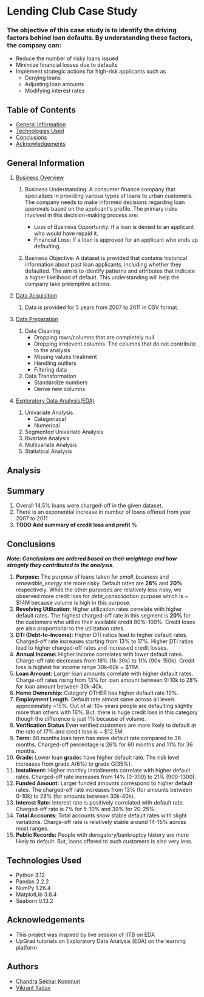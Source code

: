# Lending Club Case Study
### The objective of this case study is to identify the driving factors behind loan defaults. By understanding these factors, the company can:
- Reduce the number of risky loans issued
- Minimize financial losses due to defaults
- Implement strategic actions for high-risk applicants such as 
    - Denying loans
    - Adjusting loan amounts
    - Modifying interest rates

## Table of Contents
* [General Information](#general-information)
* [Technologies Used](#technologies-used)
* [Conclusions](#conclusions)
* [Acknowledgements](#acknowledgements)

<!-- You can include any other section that is pertinent to your problem -->

## General Information
1. [Business Overview](https://github.com/vikrant19y/LendingClubCaseStudy/blob/main/Lending_Club_CaseStudy.ipynb)
    1. Business Understanding: A consumer finance company that specializes in providing various types of loans to urban customers. The company needs to make informed decisions regarding loan approvals based on the applicant's profile. The primary risks involved in this decision-making process are:
        - Loss of Business Opportunity: If a loan is denied to an applicant who would have repaid it.
        - Financial Loss: If a loan is approved for an applicant who ends up defaulting.

    2. Business Objective: A dataset is provided that contains historical information about past loan applicants, including whether they defaulted. The aim is to identify patterns and attributes that indicate a higher likelihood of default. This understanding will help the company take preemptive actions.
  
2. [Data Acquisition](https://github.com/vikrant19y/LendingClubCaseStudy/blob/main/Lending_Club_CaseStudy.ipynb)
    1. Data is provided for 5 years from 2007 to 2011 in CSV format.
  
3. [Data Preparation](https://github.com/vikrant19y/LendingClubCaseStudy/blob/main/Lending_Club_CaseStudy.ipynb)
    1. Data Cleaning
        - Dropping rows/columns that are completely null
        - Dropping irrelevent columns. The columns that do not contribute to the analysis
        - Missing values treatment
        - Handling outliers
        - Filtering data
    2. Data Transformation
        - Standardize numbers
        - Derive new columns

4. [Exploratory Data Analysis(EDA)](https://github.com/vikrant19y/LendingClubCaseStudy/blob/main/Lending_Club_CaseStudy.ipynb)
    1. Univariate Analysis
        - Categoriacal
        - Numerical
    2. Segmented Univariate Analysis
    3. Bivariate Analysis
    4. Multivariate Analysis
    5. Statistical Analysis


## Analysis

## Summary
1. Overall 14.5% loans were charged-off in the given dataset.
2. There is an exponential increase in number of loans offered from year 2007 to 2011
3. **TODO Add summary of credit loss and profit %**

<!-- You don't have to answer all the questions - just the ones relevant to your project. -->

## Conclusions
***Note: Conclusions are ordered based on their weightage and how strognly they contributed to the analysis.***
1. **Purpose:** The purpose of loans taken for _small_business_ and _renewable_energy_ are more risky. Default rates are **28%** and **20%** respectively. While the other purposes are relatively less risky, we observed more credit loss for _debt_consolidation_ purpose which is ~ $14M because volume is high in this purpose.
2. **Revolving Utilization:** Higher utilization rates correlate with higher default rates. The highest charged-off rate in this segment is **20%** for the customers who utilize their available credit 80%-100%. Credit loses are also proportional to the utilization rates.
3. **DTI (Debt-to-Income):** Higher DTI ratios lead to higher default rates. Charged-off rate increases starting from 13% to 17%. Higher DTI ratios lead to higher charged-off rates and increased credit losses.
4. **Annual Income:** Higher income correlates with lower default rates. Charge-off rate decreases from 18% (1k-30k) to 11% (90k-150k). Credit loss is highest for income range 30k-60k ~ $11M.
5. **Loan Amount:** Larger loan amounts correlate with higher default rates. Charge-off rates rising from 13% for loan amount between 0-10k to 28% for loan amount between 30k-40k.
6. **Home Ownership:** Category OTHER has higher default rate 19%.
7. **Employment Length:** Default rate almost same across all levels approximately ~15%. Out of all 10+ years people are defaulting slightly more than others with 16%. But, there is huge credit loss in this category though the difference is just 1% because of volume.
8. **Verification Status** Even verified customers are more likely to default at the rate of 17% and credit loss is ~ $12.5M.
9. **Term:** 60 months loan term has more default rate compared to 36 months. Charged-off percentage is 26% for 60 months and 11% for 36 months.
10. **Grade:** Lower loan **grade**s have higher default rate. The risk level increases from grade A(6%) to grade G(35%).
11. **Installment:** Higher monthly installments correlate with higher default rates. Charged-off rate increases from 14% (0-300) to 21% (900-1300).
12. **Funded Amount:** Larger funded amounts correspond to higher default rates. The charged-off rate increases from 13% (for amounts between 0-10k) to 28% (for amounts between 30k-40k).
13. **Interest Rate:** Interest rate is positively correlated with default rate. Charged-off rate is 7% for 5-10% and 39% for 20-25%.
14. **Total Accounts:** Total accounts show stable default rates with slight variations. Charge-off rate is relatively stable around 14-15% across most ranges.
15. **Public Records:** People with derogatory/bankruptcy history are more likely to default. But, loans offered to such customers is also very less.



<!-- You don't have to answer all the questions - just the ones relevant to your project. -->


## Technologies Used
- Python 3.12
- Pandas 2.2.2
- NumPy 1.26.4
- MatplotLib 3.8.4
- Seaborn 0.13.2

<!-- As the libraries versions keep on changing, it is recommended to mention the version of library used in this project -->

## Acknowledgements
- This project was inspired by live session of IITB on EDA
- UpGrad tutorials on Exploratory Data Analysis (EDA) on the learning platform


## Authors 
- [Chandra Sekhar Kommuri](@chandrakommuri)
- [Vikrant Yadav](@vikrant19y)


<!-- Optional -->
<!-- ## License -->
<!-- This project is open source and available under the [... License](). -->

<!-- You don't have to include all sections - just the one's relevant to your project -->
